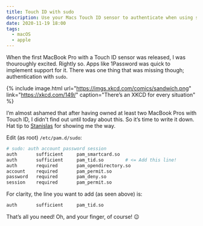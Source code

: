 ```yaml
---
title: Touch ID with sudo
description: Use your Macs Touch ID sensor to authenticate when using sudo
date: 2020-11-19 18:00
tags:
  - macOS
  - apple
---
```


When the first MacBook Pro with a Touch ID sensor was released, I was thouroughly excited. Rightly so. Apps like 1Password was quick to implement support for it. There was one thing that was missing though; authentication with `sudo`.

{% include image.html url="https://imgs.xkcd.com/comics/sandwich.png" link="https://xkcd.com/149/" caption="There’s an XKCD for every situation" %}

I’m almost ashamed that after having owned at least two MacBook Pros with Touch ID, I didn't find out until today about this. So it’s time to write it down. Hat tip to [Stanislas](https://stanislas.blog/2019/09/touch-id-sudo-macbook/) for showing me the way.

Edit (as root) `/etc/pam.d/sudo`:

```bash
# sudo: auth account password session
auth       sufficient     pam_smartcard.so
auth       sufficient     pam_tid.so		# <= Add this line!
auth       required       pam_opendirectory.so
account    required       pam_permit.so
password   required       pam_deny.so
session    required       pam_permit.so
```
For clarity, the line you want to add (as seen above) is:
```bash
auth       sufficient     pam_tid.so
```
That’s all you need! Oh, and your finger, of course! 😉
